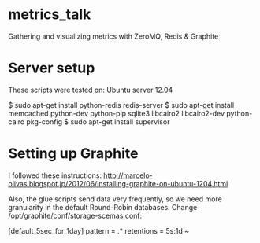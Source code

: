 metrics_talk
============

Gathering and visualizing metrics with ZeroMQ, Redis &amp; Graphite


Server setup
============

These scripts were tested on: Ubuntu server 12.04

$ sudo apt-get install python-redis redis-server
$ sudo apt-get install memcached python-dev python-pip sqlite3 libcairo2 libcairo2-dev python-cairo pkg-config 
$ sudo apt-get install supervisor  

Setting up Graphite
===================

I followed these instructions:
http://marcelo-olivas.blogspot.jp/2012/06/installing-graphite-on-ubuntu-1204.html


Also, the glue scripts send data very frequently, so we need more granularity in the default Round-Robin databases. Change /opt/graphite/conf/storage-scemas.conf:

[default_5sec_for_1day]
pattern = .*
retentions = 5s:1d
~                           


